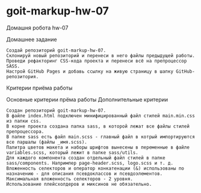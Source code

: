 # goit-markup-hw-07
Домашня робота hw-07

Домашнее задание

    Создай репозиторий goit-markup-hw-07.
    Склонируй новый репозиторий и перенеси в него файлы предыдущей работы.
    Проведи рефакторинг CSS-кода проекта и перенеси всё на препроцессор SASS.
    Настрой GitHub Pages и добавь ссылку на живую страницу в шапку GitHub-репозитория.

Критерии приёма работы

Основные критерии прёма работы
Дополнительные критерии

    Создан репозиторий goit-markup-hw-07.
    В файле index.html подключен минифицированный файл стилей main.min.css из папки css.
    В корне проекта создана папка sass, в которой лежат все файлы стилей препроцессора.
    В папке sass есть файл main.scss - главный файл в котрый импортируются все паршалы (файлы _имя.scss).
    Палитра цветов макета и наборы шрифтов вынесены в переменные в файле variables.scss, который лежит в папке sass/utils.
    Для каждого компонента создан отдельный файл стилей в папке sass/components. Напримпер page-header.scss, logo.scss и т. д.
    Вложенность селекторов и оператор конкатенации (&) использованы по назначению - для описания псевдоклассов и псевдоэлементов.
    Максимальная вложенность селекторов - 2 уровня.
    Использование плейсхолдеров и миксинов не обязательно.

